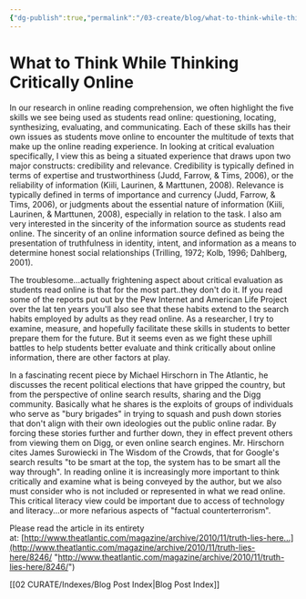 ```yaml
---
{"dg-publish":true,"permalink":"/03-create/blog/what-to-think-while-thinking-critically-online/","title":"What to Think While Thinking Critically Online","tags":["literacy","online-collaborative-inquiry","online-reading-comprehension"]}
---
```


# What to Think While Thinking Critically Online

In our research in online reading comprehension, we often highlight the five skills we see being used as students read online: questioning, locating, synthesizing, evaluating, and communicating. Each of these skills has their own issues as students move online to encounter the multitude of texts that make up the online reading experience. In looking at critical evaluation specifically, I view this as being a situated experience that draws upon two major constructs: credibility and relevance. Credibility is typically defined in terms of expertise and trustworthiness (Judd, Farrow, & Tims, 2006), or the reliability of information (Kiili, Laurinen, & Marttunen, 2008). Relevance is typically defined in terms of importance and currency (Judd, Farrow, & Tims, 2006), or judgments about the essential nature of information (Kiili, Laurinen, & Marttunen, 2008), especially in relation to the task. I also am very interested in the sincerity of the information source as students read online. The sincerity of an online information source defined as being the presentation of truthfulness in identity, intent, and information as a means to determine honest social relationships (Trilling, 1972; Kolb, 1996; Dahlberg, 2001).

The troublesome...actually frightening aspect about critical evaluation as students read online is that for the most part..they don't do it. If you read some of the reports put out by the Pew Internet and American Life Project over the lat ten years you'll also see that these habits extend to the search habits employed by adults as they read online. As a researcher, I try to examine, measure, and hopefully facilitate these skills in students to better prepare them for the future. But it seems even as we fight these uphill battles to help students better evaluate and think critically about online information, there are other factors at play.

In a fascinating recent piece by Michael Hirschorn in The Atlantic, he discusses the recent political elections that have gripped the country, but from the perspective of online search results, sharing and the Digg community. Basically what he shares is the exploits of groups of individuals who serve as "bury brigades" in trying to squash and push down stories that don't align with their own ideologies out the public online radar. By forcing these stories further and further down, they in effect prevent others from viewing them on Digg, or even online search engines. Mr. Hirschorn cites James Surowiecki in The Wisdom of the Crowds, that for Google's search results "to be smart at the top, the system has to be smart all the way through". In reading online it is increasingly more important to think critically and examine what is being conveyed by the author, but we also must consider who is not included or represented in what we read online. This critical literacy view could be important due to access of technology and literacy...or more nefarious aspects of "factual counterterrorism".

Please read the article in its entirety at: [http://www.theatlantic.com/magazine/archive/2010/11/truth-lies-here...](http://www.theatlantic.com/magazine/archive/2010/11/truth-lies-here/8246/ "http://www.theatlantic.com/magazine/archive/2010/11/truth-lies-here/8246/")

[[02 CURATE/Indexes/Blog Post Index\|Blog Post Index]]